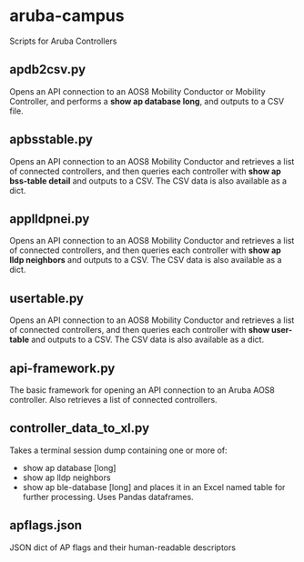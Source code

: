 # aruba-campus
Scripts for Aruba Controllers

## apdb2csv.py
Opens an API connection to an AOS8 Mobility Conductor or Mobility Controller, and performs a **show ap database long**, and outputs to a CSV file. 

## apbsstable.py
Opens an API connection to an AOS8 Mobility Conductor and retrieves a list of connected controllers, and then queries each controller with **show ap bss-table detail** and outputs to a CSV. The CSV data is also available as a dict. 

## applldpnei.py
Opens an API connection to an AOS8 Mobility Conductor and retrieves a list of connected controllers, and then queries each controller with **show ap lldp neighbors** and outputs to a CSV. The CSV data is also available as a dict. 

## usertable.py
Opens an API connection to an AOS8 Mobility Conductor and retrieves a list of connected controllers, and then queries each controller with **show user-table** and outputs to a CSV. The CSV data is also available as a dict. 

## api-framework.py
The basic framework for opening an API connection to an Aruba AOS8 controller. Also retrieves a list of connected controllers. 

## controller_data_to_xl.py
Takes a terminal session dump containing one or more of:
- show ap database [long]
- show ap lldp neighbors
- show ap ble-database [long]
and places it in an Excel named table for further processing. Uses Pandas dataframes. 

## apflags.json
JSON dict of AP flags and their human-readable descriptors
